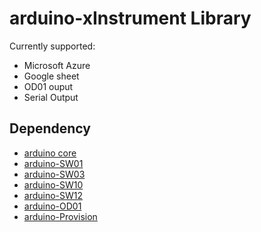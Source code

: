 # arduino-xInstrument Library

Currently supported:
* Microsoft Azure
* Google sheet
* OD01 ouput
* Serial Output

## Dependency
* [arduino core](https://github.com/xinabox/arduino-CORE)
* [arduino-SW01](https://github.com/xinabox/arduino-SW01.git)
* [arduino-SW03](https://github.com/xinabox/arduino-SW03.git)
* [arduino-SW10](https://github.com/xinabox/arduino-SW10)
* [arduino-SW12](https://github.com/xinabox/arduino-SW12)
* [arduino-OD01](https://github.com/xinabox/arduino-OD01)
* [arduino-Provision](https://github.com/xinabox/arduino-Provision)
